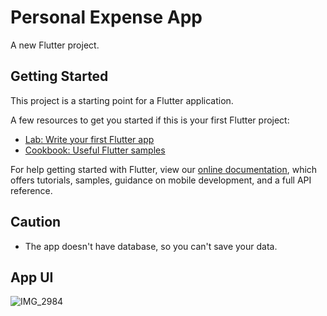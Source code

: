 # Personal Expense App

A new Flutter project.

## Getting Started

This project is a starting point for a Flutter application.

A few resources to get you started if this is your first Flutter project:

- [Lab: Write your first Flutter app](https://flutter.dev/docs/get-started/codelab)
- [Cookbook: Useful Flutter samples](https://flutter.dev/docs/cookbook)

For help getting started with Flutter, view our
[online documentation](https://flutter.dev/docs), which offers tutorials,
samples, guidance on mobile development, and a full API reference.

## Caution
- The app doesn't have database, so you can't save your data.

## App UI
![IMG_2984](https://user-images.githubusercontent.com/16436985/111900779-c2ddf700-8a77-11eb-89d6-900135e2b97c.PNG)

